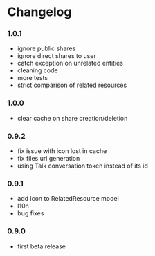 # Changelog

### 1.0.1

- ignore public shares
- ignore direct shares to user
- catch exception on unrelated entities
- cleaning code
- more tests
- strict comparison of related resources

### 1.0.0

- clear cache on share creation/deletion

### 0.9.2

- fix issue with icon lost in cache
- fix files url generation
- using Talk conversation token instead of its id

### 0.9.1

- add icon to RelatedResource model
- l10n
- bug fixes

### 0.9.0

- first beta release
